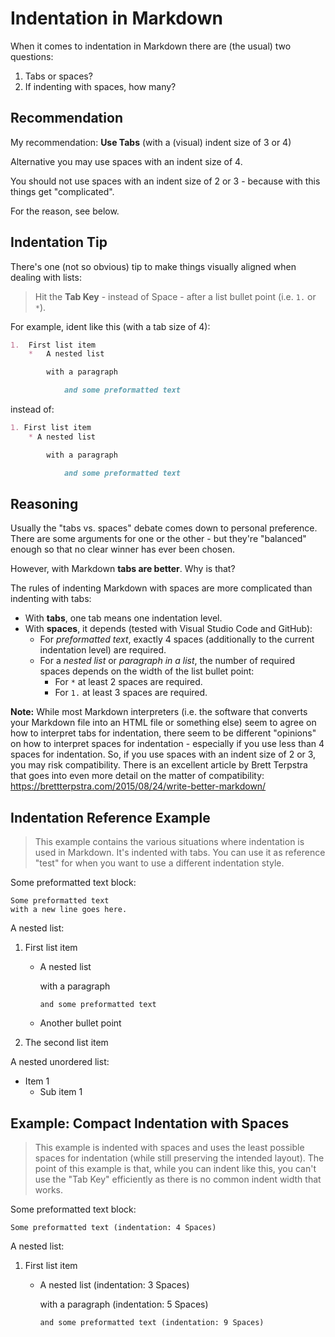 # Indentation in Markdown

When it comes to indentation in Markdown there are (the usual) two questions:

1. Tabs or spaces?
1. If indenting with spaces, how many?

## Recommendation

My recommendation: **Use Tabs** (with a (visual) indent size of 3 or 4)

Alternative you may use spaces with an indent size of 4.

You should not use spaces with an indent size of 2 or 3 - because with this things get "complicated".

For the reason, see below.

## Indentation Tip

There's one (not so obvious) tip to make things visually aligned when dealing with lists:

> Hit the **Tab Key** - instead of Space - after a list bullet point (i.e. `1.` or `*`).

For example, ident like this (with a tab size of 4):

```markdown
1.  First list item
    *   A nested list

        with a paragraph

            and some preformatted text
```

instead of:

```markdown
1. First list item
    * A nested list

        with a paragraph

            and some preformatted text
```

## Reasoning

Usually the "tabs vs. spaces" debate comes down to personal preference. There are some arguments for one or the other - but they're "balanced" enough so that no clear winner has ever been chosen.

However, with Markdown **tabs are better**. Why is that?

The rules of indenting Markdown with spaces are more complicated than indenting with tabs:

*	With **tabs**, one tab means one indentation level.
*	With **spaces**, it depends (tested with Visual Studio Code and GitHub):
	*	For *preformatted text*, exactly 4 spaces (additionally to the current indentation level) are required.
	*	For a *nested list* or *paragraph in a list*, the number of required spaces depends on the width of the list bullet point:
		* For `*` at least 2 spaces are required.
		* For `1.` at least 3 spaces are required.

**Note:** While most Markdown interpreters (i.e. the software that converts your Markdown file into an HTML file or something else) seem to agree on how to interpret tabs for indentation, there seem to be different "opinions" on how to interpret spaces for indentation - especially if you use less than 4 spaces for indentation. So, if you use spaces with an indent size of 2 or 3, you may risk compatibility. There is an excellent article by Brett Terpstra that goes into even more detail on the matter of compatibility: <https://brettterpstra.com/2015/08/24/write-better-markdown/>

## Indentation Reference Example

> This example contains the various situations where indentation is used in Markdown. It's indented with tabs. You can use it as reference "test" for when you want to use a different indentation style.

Some preformatted text block:

	Some preformatted text
	with a new line goes here.

A nested list:

1.	First list item
	*	A nested list

		with a paragraph

			and some preformatted text
	*	Another bullet point
1.	The second list item

A nested unordered list:

*	Item 1
	*	Sub item 1

## Example: Compact Indentation with Spaces

> This example is indented with spaces and uses the least possible spaces for indentation (while still preserving the intended layout). The point of this example is that, while you can indent like this, you can't use the "Tab Key" efficiently as there is no common indent width that works.

Some preformatted text block:

    Some preformatted text (indentation: 4 Spaces)

A nested list:

1. First list item
   * A nested list (indentation: 3 Spaces)

     with a paragraph (indentation: 5 Spaces)

         and some preformatted text (indentation: 9 Spaces)
